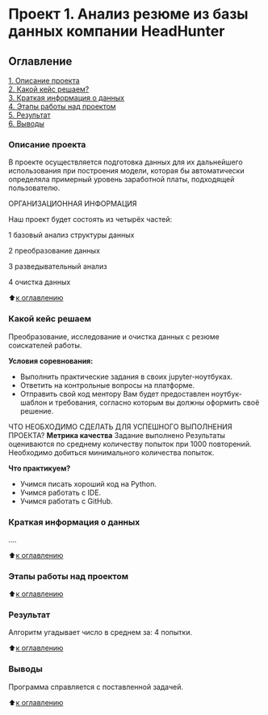 # Проект 1. Анализ резюме из базы данных компании HeadHunter

## Оглавление
[1. Описание проекта](https://github.com/EleonoraRR/sf_data_science/tree/main/Project_1/README.md#описание-проекта)  
[2. Какой кейс решаем?](https://github.com/EleonoraRR/sf_data_science/tree/main/Project_1/README.md#какой-кейс-решаем)  
[3. Краткая информация о данных](https://github.com/EleonoraRR/sf_data_science/tree/main/Project_1/README.md#краткая-информация-о-данных)  
[4. Этапы работы над проектом](https://github.com/EleonoraRR/sf_data_science/tree/main/Project_1/README.md#этапы-работы-над-проектом)  
[5. Результат](https://github.com/EleonoraRR/sf_data_science/tree/main/Project_1/README.md#результат)  
[6. Выводы](https://github.com/EleonoraRR/sf_data_science/tree/main/Project_1/README.md#выводы)

### Описание проекта
В проекте осуществляется подготовка данных для их дальнейшего использования при построения модели, которая бы автоматически определяла примерный уровень заработной платы, подходящей пользователю.

ОРГАНИЗАЦИОННАЯ ИНФОРМАЦИЯ

Наш проект будет состоять из четырёх частей:

1
базовый анализ структуры данных

2
преобразование данных

3
разведывательный анализ

4
очистка данных

:arrow_up:[к оглавлению](https://github.com/EleonoraRR/sf_data_science/tree/main/Project_1/README.md#Оглавление)


### Какой кейс решаем
Преобразование, исследование и очистка данных с резюме соискателей работы.

**Условия соревнования:**
- Выполнить практические задания в своих jupyter-ноутбуках.
- Ответить на контрольные вопросы на платформе.
- Отправить свой код ментору Вам будет предоставлен ноутбук-шаблон и требования, согласно которым вы должны оформить своё решение.

ЧТО НЕОБХОДИМО СДЕЛАТЬ ДЛЯ УСПЕШНОГО ВЫПОЛНЕНИЯ ПРОЕКТА?
**Метрика качества** 
Задание выполнено Результаты оцениваются по среднему количеству попыток при 1000 повторений. Необходимо добиться минимального количества попыток.

**Что практикуем?**
- Учимся писать хороший код на Python.
- Учимся работать с IDE.
- Учимся работать с GitHub.

### Краткая информация о данных
....

:arrow_up:[к оглавлению](https://github.com/EleonoraRR/sf_data_science/tree/main/Project_0/README.md#Оглавление)


### Этапы работы над проектом

:arrow_up:[к оглавлению](https://github.com/EleonoraRR/sf_data_science/tree/main/Project_0/README.md#Оглавление)


### Результат
Aлгоритм угадывает число в среднем за: 4 попытки.

:arrow_up:[к оглавлению](https://github.com/EleonoraRR/sf_data_science/tree/main/Project_0/README.md#Оглавление)


### Выводы
Программа справляется с поставленной задачей.

:arrow_up:[к оглавлению](https://github.com/EleonoraRR/sf_data_science/tree/main/Project_0/README.md#Оглавление)